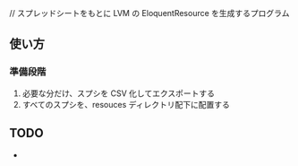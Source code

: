 // スプレッドシートをもとに LVM の EloquentResource を生成するプログラム

## 使い方

### 準備段階

1. 必要な分だけ、スプシを CSV 化してエクスポートする
2. すべてのスプシを、resouces ディレクトリ配下に配置する

## TODO

-
